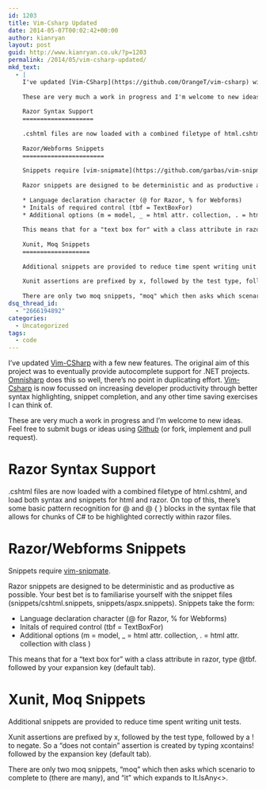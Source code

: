 ```yaml
---
id: 1203
title: Vim-Csharp Updated
date: 2014-05-07T00:02:42+00:00
author: kianryan
layout: post
guid: http://www.kianryan.co.uk/?p=1203
permalink: /2014/05/vim-csharp-updated/
mkd_text:
  - |
    I've updated [Vim-CSharp](https://github.com/OrangeT/vim-csharp) with a few new features.  The original aim of this project was to eventually provide autocomplete support for .NET projects.  [Omnisharp](https://github.com/nosami/Omnisharp) does this so well, there's no point in duplicating effort.  [Vim-Csharp](https://github.com/OrangeT/vim-csharp) is now focussed on increasing developer productivity through better syntax highlighting, snippet completion, and any other time saving exercises I can think of.
    
    These are very much a work in progress and I'm welcome to new ideas.  Feel free to submit bugs or ideas using [Github](https://github.com/OrangeT/vim-csharp/issues) (or fork, implement and pull request).
    
    Razor Syntax Support
    ====================
    
    .cshtml files are now loaded with a combined filetype of html.cshtml, and load both syntax and snippets for html and razor.  On top of this, there's some basic pattern recognition for @ and @ { } blocks in the syntax file that allows for chunks of C# to be highlighted correctly within razor files.
    
    Razor/Webforms Snippets
    =======================
    
    Snippets require [vim-snipmate](https://github.com/garbas/vim-snipmate).
    
    Razor snippets are designed to be deterministic and as productive as possible.  Your best bet is to familiarise yourself with the snippet files (snippets/cshtml.snippets, snippets/aspx.snippets).  Snippets take the form:
    
    * Language declaration character (@ for Razor, % for Webforms)
    * Initals of required control (tbf = TextBoxFor)
    * Additional options (m = model, _ = html attr. collection, . = html attr. collection with class )
    
    This means that for a "text box for" with a class attribute in razor, type @tbf. followed by your expansion key (default tab).
    
    Xunit, Moq Snippets
    ===================
    
    Additional snippets are provided to reduce time spent writing unit tests.
    
    Xunit assertions are prefixed by x, followed by the test type, followed by a ! to negate.  So a "does not contain" assertion is created by typing xcontains! followed by the expansion key (default tab).
    
    There are only two moq snippets, "moq" which then asks which scenario to complete to (there are many), and "it" which expands to It.IsAny<>.
dsq_thread_id:
  - "2666194892"
categories:
  - Uncategorized
tags:
  - code
---
```

I&#8217;ve updated [Vim-CSharp](https://github.com/OrangeT/vim-csharp) with a few new features. The original aim of this project was to eventually provide autocomplete support for .NET projects. [Omnisharp](https://github.com/nosami/Omnisharp) does this so well, there&#8217;s no point in duplicating effort. [Vim-Csharp](https://github.com/OrangeT/vim-csharp) is now focussed on increasing developer productivity through better syntax highlighting, snippet completion, and any other time saving exercises I can think of.

These are very much a work in progress and I&#8217;m welcome to new ideas. Feel free to submit bugs or ideas using [Github](https://github.com/OrangeT/vim-csharp/issues) (or fork, implement and pull request).

# Razor Syntax Support

.cshtml files are now loaded with a combined filetype of html.cshtml, and load both syntax and snippets for html and razor. On top of this, there&#8217;s some basic pattern recognition for @ and @ { } blocks in the syntax file that allows for chunks of C# to be highlighted correctly within razor files.

# Razor/Webforms Snippets

Snippets require [vim-snipmate](https://github.com/garbas/vim-snipmate).

Razor snippets are designed to be deterministic and as productive as possible. Your best bet is to familiarise yourself with the snippet files (snippets/cshtml.snippets, snippets/aspx.snippets). Snippets take the form:

  * Language declaration character (@ for Razor, % for Webforms)
  * Initals of required control (tbf = TextBoxFor)
  * Additional options (m = model, _ = html attr. collection, . = html attr. collection with class )

This means that for a &#8220;text box for&#8221; with a class attribute in razor, type @tbf. followed by your expansion key (default tab).

# Xunit, Moq Snippets

Additional snippets are provided to reduce time spent writing unit tests.

Xunit assertions are prefixed by x, followed by the test type, followed by a ! to negate. So a &#8220;does not contain&#8221; assertion is created by typing xcontains! followed by the expansion key (default tab).

There are only two moq snippets, &#8220;moq&#8221; which then asks which scenario to complete to (there are many), and &#8220;it&#8221; which expands to It.IsAny<>.